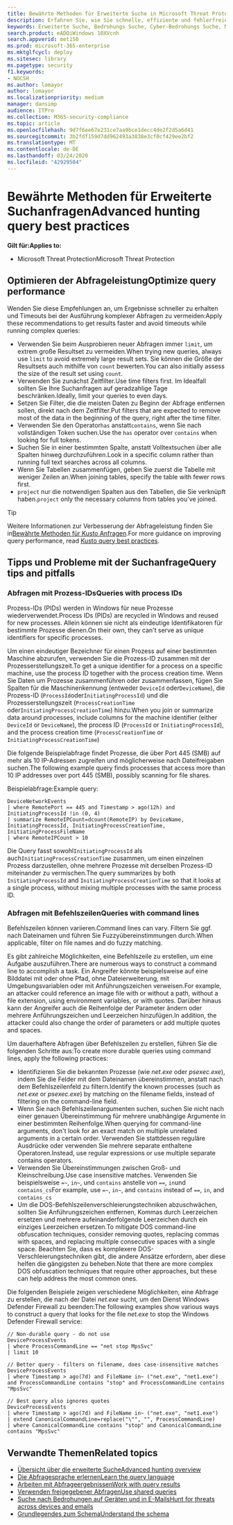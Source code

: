 ```yaml
---
title: Bewährte Methoden für Erweiterte Suche in Microsoft Threat Protection
description: Erfahren Sie, wie Sie schnelle, effiziente und fehlerfreie Suchanfragen bei der Bedrohungssuche mit Hilfe der erweiterten Suche erstellen können.
keywords: Erweiterte Suche, Bedrohungs Suche, Cyber-Bedrohungs Suche, Microsoft Threat Protection, Microsoft 365, MTP, m365, Suche, Abfrage, Telemetrie, benutzerdefinierte Erkennungen, Schema, Kusto, Timeout vermeiden, Befehlszeilen, Prozess-ID
search.product: eADQiWindows 10XVcnh
search.appverid: met150
ms.prod: microsoft-365-enterprise
ms.mktglfcycl: deploy
ms.sitesec: library
ms.pagetype: security
f1.keywords:
- NOCSH
ms.author: lomayor
author: lomayor
ms.localizationpriority: medium
manager: dansimp
audience: ITPro
ms.collection: M365-security-compliance
ms.topic: article
ms.openlocfilehash: 9d7f6ee67e231ce7aa9bce1decc4de2f2d5a6d41
ms.sourcegitcommit: 3b2fdf159d7dd962493a3838e3cf0cf429ee2bf2
ms.translationtype: MT
ms.contentlocale: de-DE
ms.lasthandoff: 03/24/2020
ms.locfileid: "42929504"
---
```

# <a name="advanced-hunting-query-best-practices"></a><span data-ttu-id="58522-104">Bewährte Methoden für Erweiterte Suchanfragen</span><span class="sxs-lookup"><span data-stu-id="58522-104">Advanced hunting query best practices</span></span>

<span data-ttu-id="58522-105">**Gilt für:**</span><span class="sxs-lookup"><span data-stu-id="58522-105">**Applies to:**</span></span>
- <span data-ttu-id="58522-106">Microsoft Threat Protection</span><span class="sxs-lookup"><span data-stu-id="58522-106">Microsoft Threat Protection</span></span>



## <a name="optimize-query-performance"></a><span data-ttu-id="58522-107">Optimieren der Abfrageleistung</span><span class="sxs-lookup"><span data-stu-id="58522-107">Optimize query performance</span></span>
<span data-ttu-id="58522-108">Wenden Sie diese Empfehlungen an, um Ergebnisse schneller zu erhalten und Timeouts bei der Ausführung komplexer Abfragen zu vermeiden:</span><span class="sxs-lookup"><span data-stu-id="58522-108">Apply these recommendations to get results faster and avoid timeouts while running complex queries:</span></span>
- <span data-ttu-id="58522-109">Verwenden Sie beim Ausprobieren neuer Abfragen immer `limit`, um extrem große Resultset zu vermeiden.</span><span class="sxs-lookup"><span data-stu-id="58522-109">When trying new queries, always use `limit` to avoid extremely large result sets.</span></span> <span data-ttu-id="58522-110">Sie können die Größe der Resultsets auch mithilfe von `count` bewerten.</span><span class="sxs-lookup"><span data-stu-id="58522-110">You can also initially assess the size of the result set using `count`.</span></span>
- <span data-ttu-id="58522-111">Verwenden Sie zunächst Zeitfilter.</span><span class="sxs-lookup"><span data-stu-id="58522-111">Use time filters first.</span></span> <span data-ttu-id="58522-112">Im Idealfall sollten Sie Ihre Suchanfragen auf geradzahlige Tage beschränken.</span><span class="sxs-lookup"><span data-stu-id="58522-112">Ideally, limit your queries to even days.</span></span>
- <span data-ttu-id="58522-113">Setzen Sie Filter, die die meisten Daten zu Beginn der Abfrage entfernen sollen, direkt nach dem Zeitfilter.</span><span class="sxs-lookup"><span data-stu-id="58522-113">Put filters that are expected to remove most of the data in the beginning of the query, right after the time filter.</span></span>
- <span data-ttu-id="58522-114">Verwenden Sie den Operator`has` anstatt`contains`, wenn Sie nach vollständigen Token suchen.</span><span class="sxs-lookup"><span data-stu-id="58522-114">Use the `has` operator over `contains` when looking for full tokens.</span></span>
- <span data-ttu-id="58522-115">Suchen Sie in einer bestimmten Spalte, anstatt Volltextsuchen über alle Spalten hinweg durchzuführen.</span><span class="sxs-lookup"><span data-stu-id="58522-115">Look in a specific column rather than running full text searches across all columns.</span></span>
- <span data-ttu-id="58522-116">Wenn Sie Tabellen zusammenfügen, geben Sie zuerst die Tabelle mit weniger Zeilen an.</span><span class="sxs-lookup"><span data-stu-id="58522-116">When joining tables, specify the table with fewer rows first.</span></span>
- <span data-ttu-id="58522-117">`project` nur die notwendigen Spalten aus den Tabellen, die Sie verknüpft haben.</span><span class="sxs-lookup"><span data-stu-id="58522-117">`project` only the necessary columns from tables you've joined.</span></span>

>[!Tip]
><span data-ttu-id="58522-118">Weitere Informationen zur Verbesserung der Abfrageleistung finden Sie in[Bewährte Methoden für Kusto Anfragen](https://docs.microsoft.com/azure/kusto/query/best-practices).</span><span class="sxs-lookup"><span data-stu-id="58522-118">For more guidance on improving query performance, read [Kusto query best practices](https://docs.microsoft.com/azure/kusto/query/best-practices).</span></span>

## <a name="query-tips-and-pitfalls"></a><span data-ttu-id="58522-119">Tipps und Probleme mit der Suchanfrage</span><span class="sxs-lookup"><span data-stu-id="58522-119">Query tips and pitfalls</span></span>

### <a name="queries-with-process-ids"></a><span data-ttu-id="58522-120">Abfragen mit Prozess-IDs</span><span class="sxs-lookup"><span data-stu-id="58522-120">Queries with process IDs</span></span>
<span data-ttu-id="58522-121">Prozess-IDs (PIDs) werden in Windows für neue Prozesse wiederverwendet.</span><span class="sxs-lookup"><span data-stu-id="58522-121">Process IDs (PIDs) are recycled in Windows and reused for new processes.</span></span> <span data-ttu-id="58522-122">Allein können sie nicht als eindeutige Identifikatoren für bestimmte Prozesse dienen.</span><span class="sxs-lookup"><span data-stu-id="58522-122">On their own, they can't serve as unique identifiers for specific processes.</span></span>

<span data-ttu-id="58522-123">Um einen eindeutiger Bezeichner für einen Prozess auf einer bestimmten Maschine abzurufen, verwenden Sie die Prozess-ID zusammen mit der Prozesserstellungszeit.</span><span class="sxs-lookup"><span data-stu-id="58522-123">To get a unique identifier for a process on a specific machine, use the process ID together with the process creation time.</span></span> <span data-ttu-id="58522-124">Wenn Sie Daten um Prozesse zusammenführen oder zusammenfassen, fügen Sie Spalten für die Maschinenkennung (entweder `DeviceId` oder`DeviceName`), die Prozess-ID (`ProcessId`oder`InitiatingProcessId`) und die Prozesserstellungszeit (`ProcessCreationTime` oder`InitiatingProcessCreationTime`) hinzu.</span><span class="sxs-lookup"><span data-stu-id="58522-124">When you join or summarize data around processes, include columns for the machine identifier (either `DeviceId` or `DeviceName`), the process ID (`ProcessId` or `InitiatingProcessId`), and the process creation time (`ProcessCreationTime` or `InitiatingProcessCreationTime`)</span></span>

<span data-ttu-id="58522-125">Die folgende Beispielabfrage findet Prozesse, die über Port 445 (SMB) auf mehr als 10 IP-Adressen zugreifen und möglicherweise nach Dateifreigaben suchen.</span><span class="sxs-lookup"><span data-stu-id="58522-125">The following example query finds processes that access more than 10 IP addresses over port 445 (SMB), possibly scanning for file shares.</span></span>

<span data-ttu-id="58522-126">Beispielabfrage:</span><span class="sxs-lookup"><span data-stu-id="58522-126">Example query:</span></span>
```kusto
DeviceNetworkEvents
| where RemotePort == 445 and Timestamp > ago(12h) and InitiatingProcessId !in (0, 4)
| summarize RemoteIPCount=dcount(RemoteIP) by DeviceName, InitiatingProcessId, InitiatingProcessCreationTime, InitiatingProcessFileName
| where RemoteIPCount > 10
```

<span data-ttu-id="58522-127">Die Query fasst sowohl`InitiatingProcessId` als auch`InitiatingProcessCreationTime` zusammen, um einen einzelnen Prozess darzustellen, ohne mehrere Prozesse mit derselben Prozess-ID miteinander zu vermischen.</span><span class="sxs-lookup"><span data-stu-id="58522-127">The query summarizes by both `InitiatingProcessId` and `InitiatingProcessCreationTime` so that it looks at a single process, without mixing multiple processes with the same process ID.</span></span>

### <a name="queries-with-command-lines"></a><span data-ttu-id="58522-128">Abfragen mit Befehlszeilen</span><span class="sxs-lookup"><span data-stu-id="58522-128">Queries with command lines</span></span>

<span data-ttu-id="58522-129">Befehlszeilen können variieren.</span><span class="sxs-lookup"><span data-stu-id="58522-129">Command lines can vary.</span></span> <span data-ttu-id="58522-130">Filtern Sie ggf. nach Dateinamen und führen Sie Fuzzyübereinstimmungen durch.</span><span class="sxs-lookup"><span data-stu-id="58522-130">When applicable, filter on file names and do fuzzy matching.</span></span>

<span data-ttu-id="58522-131">Es gibt zahlreiche Möglichkeiten, eine Befehlszeile zu erstellen, um eine Aufgabe auszuführen.</span><span class="sxs-lookup"><span data-stu-id="58522-131">There are numerous ways to construct a command line to accomplish a task.</span></span> <span data-ttu-id="58522-132">Ein Angreifer könnte beispielsweise auf eine Bilddatei mit oder ohne Pfad, ohne Dateierweiterung, mit Umgebungsvariablen oder mit Anführungszeichen verweisen.</span><span class="sxs-lookup"><span data-stu-id="58522-132">For example, an attacker could reference an image file with or without a path, without a file extension, using environment variables, or with quotes.</span></span> <span data-ttu-id="58522-133">Darüber hinaus kann der Angreifer auch die Reihenfolge der Parameter ändern oder mehrere Anführungszeichen und Leerzeichen hinzufügen.</span><span class="sxs-lookup"><span data-stu-id="58522-133">In addition, the attacker could also change the order of parameters or add multiple quotes and spaces.</span></span>

<span data-ttu-id="58522-134">Um dauerhaftere Abfragen über Befehlszeilen zu erstellen, führen Sie die folgenden Schritte aus:</span><span class="sxs-lookup"><span data-stu-id="58522-134">To create more durable queries using command lines, apply the following practices:</span></span>

- <span data-ttu-id="58522-135">Identifizieren Sie die bekannten Prozesse (wie *net.exe* oder *psexec.exe*), indem Sie die Felder mit dem Dateinamen übereinstimmen, anstatt nach dem Befehlszeilenfeld zu filtern.</span><span class="sxs-lookup"><span data-stu-id="58522-135">Identify the known processes (such as *net.exe* or *psexec.exe*) by matching on the filename fields, instead of filtering on the command-line field.</span></span>
- <span data-ttu-id="58522-136">Wenn Sie nach Befehlszeilenargumenten suchen, suchen Sie nicht nach einer genauen Übereinstimmung für mehrere unabhängige Argumente in einer bestimmten Reihenfolge.</span><span class="sxs-lookup"><span data-stu-id="58522-136">When querying for command-line arguments, don't look for an exact match on multiple unrelated arguments in a certain order.</span></span> <span data-ttu-id="58522-137">Verwenden Sie stattdessen reguläre Ausdrücke oder verwenden Sie mehrere separate enthaltene Operatoren.</span><span class="sxs-lookup"><span data-stu-id="58522-137">Instead, use regular expressions or use multiple separate contains operators.</span></span>
- <span data-ttu-id="58522-138">Verwenden Sie Übereinstimmungen zwischen Groß- und Kleinschreibung.</span><span class="sxs-lookup"><span data-stu-id="58522-138">Use case insensitive matches.</span></span> <span data-ttu-id="58522-139">Verwenden Sie beispielsweise `=~`, `in~`, und `contains` anstelle von `==`, `in`und `contains_cs`</span><span class="sxs-lookup"><span data-stu-id="58522-139">For example, use `=~`, `in~`, and `contains` instead of `==`, `in`, and `contains_cs`</span></span>
- <span data-ttu-id="58522-140">Um die DOS-Befehlszeilenverschleierungstechniken abzuschwächen, sollten Sie Anführungszeichen entfernen, Kommas durch Leerzeichen ersetzen und mehrere aufeinanderfolgende Leerzeichen durch ein einziges Leerzeichen ersetzen.</span><span class="sxs-lookup"><span data-stu-id="58522-140">To mitigate DOS command-line obfuscation techniques, consider removing quotes, replacing commas with spaces, and replacing multiple consecutive spaces with a single space.</span></span> <span data-ttu-id="58522-141">Beachten Sie, dass es komplexere DOS-Verschleierungstechniken gibt, die andere Ansätze erfordern, aber diese helfen die gängigsten zu beheben.</span><span class="sxs-lookup"><span data-stu-id="58522-141">Note that there are more complex DOS obfuscation techniques that require other approaches, but these can help address the most common ones.</span></span>

<span data-ttu-id="58522-142">Die folgenden Beispiele zeigen verschiedene Möglichkeiten, eine Abfrage zu erstellen, die nach der Datei *net.exe* sucht, um den Dienst Windows Defender Firewall zu beenden:</span><span class="sxs-lookup"><span data-stu-id="58522-142">The following examples show various ways to construct a query that looks for the file *net.exe* to stop the Windows Defender Firewall service:</span></span>

```kusto
// Non-durable query - do not use
DeviceProcessEvents
| where ProcessCommandLine == "net stop MpsSvc"
| limit 10

// Better query - filters on filename, does case-insensitive matches
DeviceProcessEvents
| where Timestamp > ago(7d) and FileName in~ ("net.exe", "net1.exe") and ProcessCommandLine contains "stop" and ProcessCommandLine contains "MpsSvc" 

// Best query also ignores quotes
DeviceProcessEvents
| where Timestamp > ago(7d) and FileName in~ ("net.exe", "net1.exe")
| extend CanonicalCommandLine=replace("\"", "", ProcessCommandLine)
| where CanonicalCommandLine contains "stop" and CanonicalCommandLine contains "MpsSvc" 
```
## <a name="related-topics"></a><span data-ttu-id="58522-143">Verwandte Themen</span><span class="sxs-lookup"><span data-stu-id="58522-143">Related topics</span></span>
- [<span data-ttu-id="58522-144">Übersicht über die erweiterte Suche</span><span class="sxs-lookup"><span data-stu-id="58522-144">Advanced hunting overview</span></span>](advanced-hunting-overview.md)
- [<span data-ttu-id="58522-145">Die Abfragesprache erlernen</span><span class="sxs-lookup"><span data-stu-id="58522-145">Learn the query language</span></span>](advanced-hunting-query-language.md)
- [<span data-ttu-id="58522-146">Arbeiten mit Abfrageergebnissen</span><span class="sxs-lookup"><span data-stu-id="58522-146">Work with query results</span></span>](advanced-hunting-query-results.md)
- [<span data-ttu-id="58522-147">Verwenden freigegebener Abfragen</span><span class="sxs-lookup"><span data-stu-id="58522-147">Use shared queries</span></span>](advanced-hunting-shared-queries.md)
- [<span data-ttu-id="58522-148">Suche nach Bedrohungen auf Geräten und in E-Mails</span><span class="sxs-lookup"><span data-stu-id="58522-148">Hunt for threats across devices and emails</span></span>](advanced-hunting-query-emails-devices.md)
- [<span data-ttu-id="58522-149">Grundlegendes zum Schema</span><span class="sxs-lookup"><span data-stu-id="58522-149">Understand the schema</span></span>](advanced-hunting-schema-tables.md)
